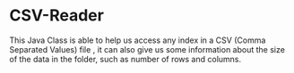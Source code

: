 # CSV-Reader
This Java Class is able to help us access any index in a CSV (Comma Separated Values) file , it can also give us some information about the size of the data in the folder, such as number of rows and columns. 
